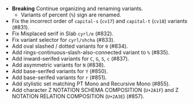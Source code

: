  * **Breaking** Continue organizing and renaming variants.
   - Variants of percent (`%`) sign are renamed.
 * Fix the incorrect order of `capital-s` (`cv17`) and `capital-t` (`cv18`) variants (#831).
 * Fix Misplaced serif in Slab `cyrl/e` (#832).
 * Fix variant selector for `cyrl/shcha` (#833).
 * Add oval slashed / dotted variants for `0` (#834).
 * Add rings-continuous-slash-also-connected variant to `%` (#835).
 * Add inward-serifed variants for `C`, `G`, `S`, `c` (#837).
 * Add asymmetric variants for `N` (#838).
 * Add base-serifed variants for `Y` (#850).
 * Add base-serifed variants for `r` (#851).
 * Add stylistic set matching PT Mono and Recursive Mono (#855).
 * Add character Z NOTATION SCHEMA COMPOSITION (`U+2A1F`) and Z NOTATION RELATION COMPOSITION (`U+2A3E`) (#857).